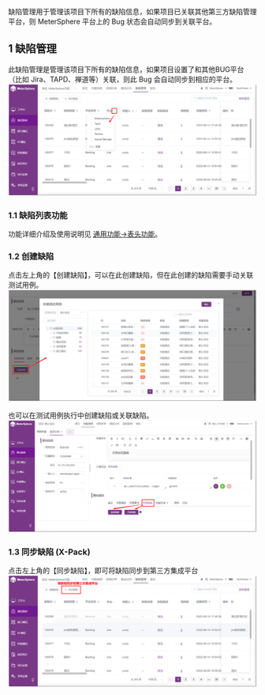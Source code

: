 缺陷管理用于管理该项目下所有的缺陷信息，如果项目已关联其他第三方缺陷管理平台，则 MeterSphere 平台上的 Bug 状态会自动同步到关联平台。

## 1 缺陷管理
此缺陷管理是管理该项目下所有的缺陷信息，如果项目设置了和其他BUG平台（比如 Jira、TAPD、禅道等）关联，则此 Bug 会自动同步到相应的平台。
![!缺陷管理](../../img/track/缺陷管理.png)

### 1.1 缺陷列表功能
功能详细介绍及使用说明见 [通用功能->表头功能](../../general/#_8)。
	
### 1.2 创建缺陷
点击左上角的【创建缺陷】，可以在此创建缺陷，但在此创建的缺陷需要手动关联测试用例。
![!创建缺陷](../../img/track/创建缺陷1.png)

也可以在测试用例执行中创建缺陷或关联缺陷。
![!创建缺陷](../../img/track/创建缺陷2.png)

### 1.3 同步缺陷 (X-Pack)
点击左上角的【同步缺陷】，即可将缺陷同步到第三方集成平台
![!创建缺陷](../../img/track/同步缺陷.png)
